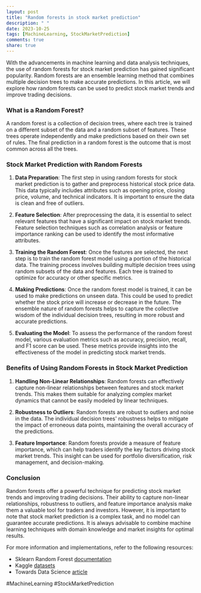 ```yaml
---
layout: post
title: "Random forests in stock market prediction"
description: " "
date: 2023-10-25
tags: [MachineLearning, StockMarketPrediction]
comments: true
share: true
---
```


With the advancements in machine learning and data analysis techniques, the use of random forests for stock market prediction has gained significant popularity. Random forests are an ensemble learning method that combines multiple decision trees to make accurate predictions. In this article, we will explore how random forests can be used to predict stock market trends and improve trading decisions.

### What is a Random Forest?

A random forest is a collection of decision trees, where each tree is trained on a different subset of the data and a random subset of features. These trees operate independently and make predictions based on their own set of rules. The final prediction in a random forest is the outcome that is most common across all the trees.

### Stock Market Prediction with Random Forests

1. **Data Preparation**: The first step in using random forests for stock market prediction is to gather and preprocess historical stock price data. This data typically includes attributes such as opening price, closing price, volume, and technical indicators. It is important to ensure the data is clean and free of outliers.

2. **Feature Selection**: After preprocessing the data, it is essential to select relevant features that have a significant impact on stock market trends. Feature selection techniques such as correlation analysis or feature importance ranking can be used to identify the most informative attributes.

3. **Training the Random Forest**: Once the features are selected, the next step is to train the random forest model using a portion of the historical data. The training process involves building multiple decision trees using random subsets of the data and features. Each tree is trained to optimize for accuracy or other specific metrics.

4. **Making Predictions**: Once the random forest model is trained, it can be used to make predictions on unseen data. This could be used to predict whether the stock price will increase or decrease in the future. The ensemble nature of random forests helps to capture the collective wisdom of the individual decision trees, resulting in more robust and accurate predictions.

5. **Evaluating the Model**: To assess the performance of the random forest model, various evaluation metrics such as accuracy, precision, recall, and F1 score can be used. These metrics provide insights into the effectiveness of the model in predicting stock market trends.

### Benefits of Using Random Forests in Stock Market Prediction

1. **Handling Non-Linear Relationships**: Random forests can effectively capture non-linear relationships between features and stock market trends. This makes them suitable for analyzing complex market dynamics that cannot be easily modeled by linear techniques.

2. **Robustness to Outliers**: Random forests are robust to outliers and noise in the data. The individual decision trees' robustness helps to mitigate the impact of erroneous data points, maintaining the overall accuracy of the predictions.

3. **Feature Importance**: Random forests provide a measure of feature importance, which can help traders identify the key factors driving stock market trends. This insight can be used for portfolio diversification, risk management, and decision-making.

### Conclusion

Random forests offer a powerful technique for predicting stock market trends and improving trading decisions. Their ability to capture non-linear relationships, robustness to outliers, and feature importance analysis make them a valuable tool for traders and investors. However, it is important to note that stock market prediction is a complex task, and no model can guarantee accurate predictions. It is always advisable to combine machine learning techniques with domain knowledge and market insights for optimal results.

For more information and implementations, refer to the following resources:

- Sklearn Random Forest [documentation](https://scikit-learn.org/stable/modules/generated/sklearn.ensemble.RandomForestClassifier.html)
- Kaggle [datasets](https://www.kaggle.com/datasets)
- Towards Data Science [article](https://towardsdatascience.com/predicting-stock-prices-using-random-forest-8188dfbb3187)

#MachineLearning #StockMarketPrediction